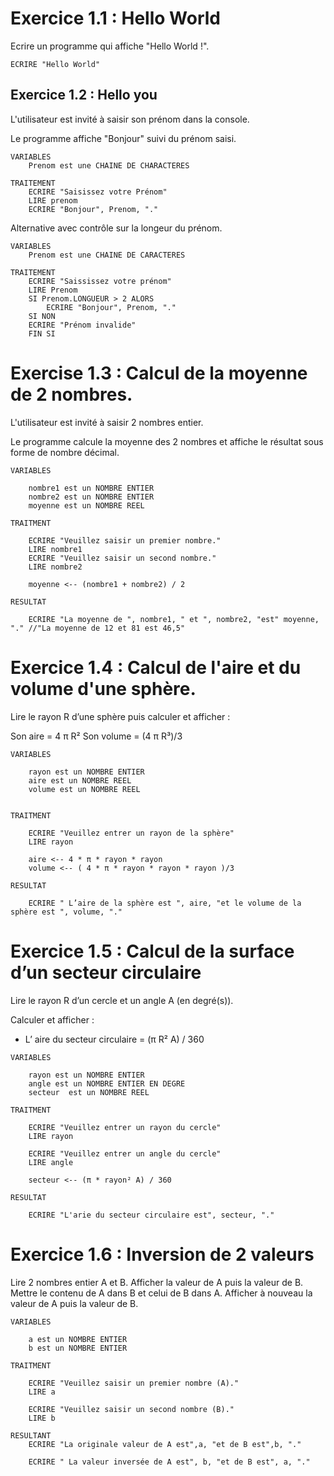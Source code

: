 # Exercice 1.1 : Hello World
Ecrire un programme qui affiche "Hello World !".

```
ECRIRE "Hello World"
```

## Exercice 1.2 : Hello you
L'utilisateur est invité à saisir son prénom dans la console.

Le programme affiche "Bonjour" suivi du prénom saisi.

```
VARIABLES
    Prenom est une CHAINE DE CHARACTERES

TRAITEMENT
    ECRIRE "Saisissez votre Prénom"
    LIRE prenom
    ECRIRE "Bonjour", Prenom, "."

```
Alternative avec contrôle sur la longeur du prénom.

```
VARIABLES
    Prenom est une CHAINE DE CARACTERES

TRAITEMENT
    ECRIRE "Saississez votre prénom"
    LIRE Prenom
    SI Prenom.LONGUEUR > 2 ALORS
        ECRIRE "Bonjour", Prenom, "."
    SI NON
    ECRIRE "Prénom invalide"
    FIN SI
```

# Exercise 1.3 : Calcul de la moyenne de 2 nombres.

L'utilisateur est invité à saisir 2 nombres entier.

Le programme calcule la moyenne des 2 nombres et affiche le résultat sous forme de nombre décimal.

```
VARIABLES
    
    nombre1 est un NOMBRE ENTIER
    nombre2 est un NOMBRE ENTIER
    moyenne est un NOMBRE REEL

TRAITMENT 

    ECRIRE "Veuillez saisir un premier nombre."
    LIRE nombre1
    ECRIRE "Veuillez saisir un second nombre."
    LIRE nombre2
    
    moyenne <-- (nombre1 + nombre2) / 2

RESULTAT

    ECRIRE "La moyenne de ", nombre1, " et ", nombre2, "est" moyenne, "." //"La moyenne de 12 et 81 est 46,5" 

```

# Exercice 1.4 : Calcul de l'aire et du volume d'une sphère.

Lire le rayon R d’une sphère puis calculer et afficher :

Son aire = 4 π R²
Son volume = (4 π R³)/3

```
VARIABLES 

    rayon est un NOMBRE ENTIER
    aire est un NOMBRE REEL
    volume est un NOMBRE REEL
    

TRAITMENT

    ECRIRE "Veuillez entrer un rayon de la sphère"
    LIRE rayon

    aire <-- 4 * π * rayon * rayon
    volume <-- ( 4 * π * rayon * rayon * rayon )/3

RESULTAT

    ECRIRE " L’aire de la sphère est ", aire, "et le volume de la sphère est ", volume, "."

```

# Exercice 1.5 : Calcul de la surface d’un secteur circulaire
Lire le rayon R d’un cercle et un angle A (en degré(s)).

Calculer et afficher :

- L’ aire du secteur circulaire = (π R² A) / 360


```
VARIABLES

    rayon est un NOMBRE ENTIER
    angle est un NOMBRE ENTIER EN DEGRE
    secteur  est un NOMBRE REEL

TRAITMENT

    ECRIRE "Veuillez entrer un rayon du cercle"
    LIRE rayon

    ECRIRE "Veuillez entrer un angle du cercle"
    LIRE angle

    secteur <-- (π * rayon² A) / 360 

RESULTAT

    ECRIRE "L'arie du secteur circulaire est", secteur, "."

```
# Exercice 1.6 : Inversion de 2 valeurs
Lire 2 nombres entier A et B.
Afficher la valeur de A puis la valeur de B.
Mettre le contenu de A dans B et celui de B dans A.
Afficher à nouveau la valeur de A puis la valeur de B.

```
VARIABLES

    a est un NOMBRE ENTIER
    b est un NOMBRE ENTIER  

TRAITMENT

    ECRIRE "Veuillez saisir un premier nombre (A)."
    LIRE a

    ECRIRE "Veuillez saisir un second nombre (B)."
    LIRE b

RESULTANT
    ECRIRE "La originale valeur de A est",a, "et de B est",b, "."

    ECRIRE " La valeur inversée de A est", b, "et de B est", a, "."

```
